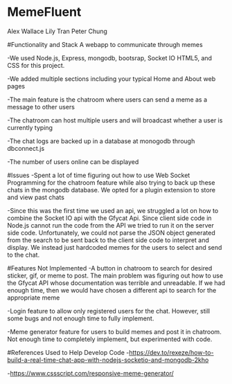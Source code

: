 # MemeFluent
Alex Wallace
Lily Tran
Peter Chung

#Functionality and Stack
A webapp to communicate through memes

-We used Node.js, Express, mongodb, bootsrap, Socket IO
 HTML5, and CSS for this project.

-We added multiple sections including your typical
 Home and About web pages

-The main feature is the chatroom where users can
 send a meme as a message to other users
 
-The chatroom can host multiple users and will
 broadcast whether a user is currently typing
 
-The chat logs are backed up in a database at
 monogodb through dbconnect.js
 
-The number of users online can be displayed

#Issues 
 -Spent a lot of time figuring out how to use Web
  Socket Programming for the chatroom feature while
  also trying to back up these chats in the mongodb
  database. We opted for a plugin extension to store
  and view past chats
 
 -Since this was the first time we used an api, we 
  struggled a lot on how to combine the Socket IO api
  with the Gfycat Api. Since client side code in Node.js
  cannot run the code from the API we tried to run it 
  on the server side code. Unfortunately, we could not
  parse the JSON object generated from the search to be
  sent back to the client side code to interpret and 
  display. We instead just hardcoded memes for the users
  to select and send to the chat.
 
#Features Not Implemented
-A button in chatroom to search for desired sticker,
 gif, or meme to post. The main problem was figuring
 out how to use the Gfycat API whose documentation
 was terrible and unreadable. If we had enough time,
 then we would have chosen a different api to search
 for the appropriate meme
  
-Login feature to allow only registered users for the 
 chat. However, still some bugs and not enough time to
 fully implement.
 
-Meme generator feature for users to build memes and 
 post it in chatroom. Not enough time to completely
 implement, but experimented with code.
 
 #References Used to Help Develop Code
-https://dev.to/rexeze/how-to-build-a-real-time-chat-app-with-nodejs-socketio-and-mongodb-2kho
 
-https://www.cssscript.com/responsive-meme-generator/